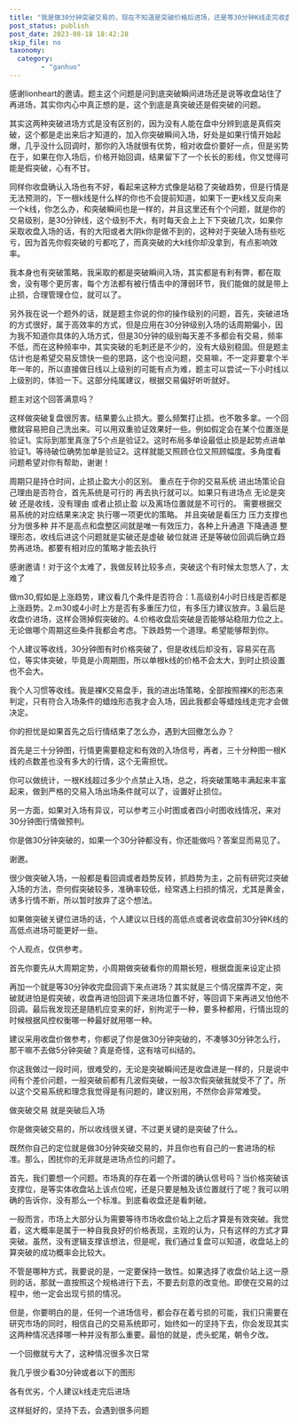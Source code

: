 ```yaml
---
title: "我是做30分钟突破交易的，现在不知道是突破价格后进场，还是等30分钟K线走完收盘价再进场，一直很困惑?"
post_status: publish
post_date: 2023-08-18 18:42:28
skip_file: no
taxonomy:
  category:
        - "ganhuo"
---
```


感谢lionheart的邀请。题主这个问题是问到底突破瞬间进场还是说等收盘站住了再进场，其实你内心中真正想的是，这个到底是真突破还是假突破的问题。

其实这两种突破进场方式是没有区别的，因为没有人能在盘中分辨到底是真假突破，这个都是走出来后才知道的，加入你突破瞬间入场，好处是如果行情开始起爆，几乎没什么回调时，那你的入场就很有优势，相对收盘价要好一点，但是劣势在于，如果在你入场后，价格开始回调，结果留下了一个长长的影线，你又觉得可能是假突破，心有不甘。

同样你收盘确认入场也有不好，看起来这种方式像是站稳了突破趋势，但是行情是无法预测的，下一根k线是什么样的你也不会提前知道，如果下一更k线又反向来一个k线，你怎么办，和突破瞬间也是一样的，并且这里还有个个问题，就是你的交易级别，是30分钟线，这个级别不大，有时每天会上上下下突破几次，如果你采取收盘入场的话，有的大阳或者大阴k你是做不到的，这种对于突破入场有些吃亏，因为首先你假突破的亏都吃了，而真突破的大k线你却没拿到，有点影响效率。

我本身也有突破策略，我采取的都是突破瞬间入场，其实都是有利有弊，都在取舍，没有哪个更厉害，每个方法都有被行情击中的薄弱环节，我们能做的就是带上止损，合理管理仓位，就可以了。

另外我在说一个题外的话，就是题主你说的你的操作级别的问题，首先，突破进场的方式很好，属于高效率的方式，但是应用在30分钟级别入场的话周期偏小，因为我不知道你具体的入场方式，但是30分钟的级别每天差不多都会有交易，频率不低，而在这种频率中，其实突破的毛刺还是不少的，没有大级别稳固。但是题主估计也是希望交易反馈快一些的思路，这个也没问题，交易嘛，不一定非要拿个半年一年的，所以直接做日线以上级别的可能有点为难，题主可以尝试一下小时线以上级别的，体验一下。这部分纯属建议，根据交易偏好听听就好。

题主对这个回答满意吗？

这样做突破复盘很厉害。结果要么止损大。要么频繁打止损。也不敢多拿。一个回撤就容易把自己洗出来。可以用双重验证效果好一些。例如假定会在某个位置涨是验证1。实际到那里真涨了5个点是验证2。这时布局多单设最低止损是起势点进单验证1。等待破位确势加单是验证2。这样就能又照顾仓位又照顾幅度。多角度看问题希望对你有帮助，谢谢！

周期只是持仓时间，止损止盈大小的区别。 重点在于你的交易系统 进出场策论自己理由是否符合，首先系统是可行的 再去执行就可以。如果只有进场点 无论是突破 还是收线，没有理由 或者止损止盈 以及离场位置就是不可行的。 需要根据交易系统的对应结果来决定 执行哪一项更优的策略。 并且突破是看压力 压力支撑也分为很多种 并不是高点和盘整区间就是唯一有效压力，各种上升通道 下降通道 整理形态，收线后进这个问题就是实破还是虚破 破位就进 还是等破位回调后确立趋势再进场。都要有相对应的策略才能去执行

感谢邀请！对于这个太难了，我做反转比较多点，突破这个有时候太忽悠人了，太难了

做m30,假如是上涨趋势，建议看几个条件是否符合：1.高级别4小时日线是否都是上涨趋势。2.m30或4小时上方是否有多重压力位，有多压力建议放弃。3.最后是收盘价进场，这样会筛掉假突破的。4.价格收盘后突破是否能够站稳阻力位之上。无论做哪个周期这些条件我都会考虑。下跌趋势一个道理。希望能够帮到你。

个人建议等收线，30分钟图有时价格突破了，但是收线后却没有，容易买在高位，等实体突破，毕竟是小周期图，所以单根k线的价格不会太大，到时止损设置也不会大。

我个人习惯等收线。我是裸K交易盘手，我的进出场策略，全部按照裸K的形态来判定，只有符合入场条件的蜡烛形态我才会入场，因此我都会等蜡烛线走完才会做决定。

你的担忧是如果首先之后行情结束了怎么办，遇到大回撤怎么办？

首先是三十分钟图，行情更需要稳定和有效的入场信号，再者，三十分种图一根K线的点数差也没有多大的行情，这个无需担忧。

你可以做统计，一根K线超过多少个点禁止入场，总之，将突破策略丰满起来丰富起来，做到严格的交易入场出场条件就可以了，设置好止损位。

另一方面，如果对入场有异议，可以参考三小时图或者四小时图收线情况，来对30分钟图行情做预判。

你是做30分钟突破的，如果一个30分钟都没有，你还能做吗？答案显而易见了。

谢邀。

很少做突破入场，一般都是看回调或者趋势反转，抓趋势为主，之前有研究过突破入场的方法，奈何假突破较多，准确率较低，经常遇上扫损的情况，尤其是黄金，诱多行情不断，所以暂时放弃了这个想法。

如果做突破关键位进场的话，个人建议以日线的高低点或者说收盘前30分钟K线的高低点进场可能更好一些。

个人观点，仅供参考。

首先你要先从大周期定势，小周期做突破看你的周期长短，根据盘面来设定止损

再加一个就是等30分钟收完盘回调下来点进场？其实就是三个情况摆弄不定，突破就进怕是假突破，收盘再进怕回调下来进场位置不好，等回调下来再进又怕他不回调。最后我发现还是随机应变来的好，别拘泥于一种，要多种都用，行情出现的时候根据风控权衡哪一种最好就用哪一种。

建议采用收盘价做参考，你都说了你是做30分钟突破的，不凑够30分钟怎么行，那干嘛不去做5分钟突破？真是奇怪，这有啥可纠结的。

你这我做过一段时间，很难受的，无论是突破瞬间还是收盘进是一样的，只是说中间有个差价问题，一般突破前都有几波假突破，一般3次假突破我就受不了了。所以这个交易系统和理念我觉得是有问题的，建议别用，不然你会非常难受。

做突破交易 就是突破后入场

你是做突破交易的，所以收线很关键，不过更关键的是突破了什么。

既然你自己的定位就是做30分钟突破交易的，并且你也有自己的一套进场的标准。那么，困扰你的无非就是进场点位的问题了。

首先，我们要想一个问题。市场真的存在着一个所谓的确认信号吗？当价格突破该支撑位，是等实体收盘站上该点位呢，还是只要是触及该位置就行了呢？我可以明确的告诉你，没有那么一个标准。到底看收盘还是看刺破。

一般而言，市场上大部分认为需要等待市场收盘价站上之后才算是有效突破。我觉着，这大概率是属于一种自我良好的价格表现，主观的认为，只有这样的方式才算突破。虽然，没有逻辑支撑该想法，但是呢，我们通过复盘可以知道，收盘站上的算突破的成功概率会比较大。

不管是哪种方式，我要说的是，一定要保持一致性。如果选择了收盘价站上这一原则的话，那就一直按照这个规格进行下去，不要去刻意的改变他。即使在交易的过程中，他一定会出现亏损的情况。

但是，你要明白的是，任何一个进场信号，都会存在着亏损的可能，我们只需要在研究市场的同时，相信自己的交易系统即可，始终如一的坚持下去，你会发现其实这两种情况选择哪一种并没有那么重要。最怕的就是，虎头蛇尾，朝令夕改。

一个回撤就亏大了，这种情况很多次日常

我几乎很少看30分钟或者以下的图形

各有优劣，个人建议k线走完后进场

这样挺好的，坚持下去，会遇到很多问题
